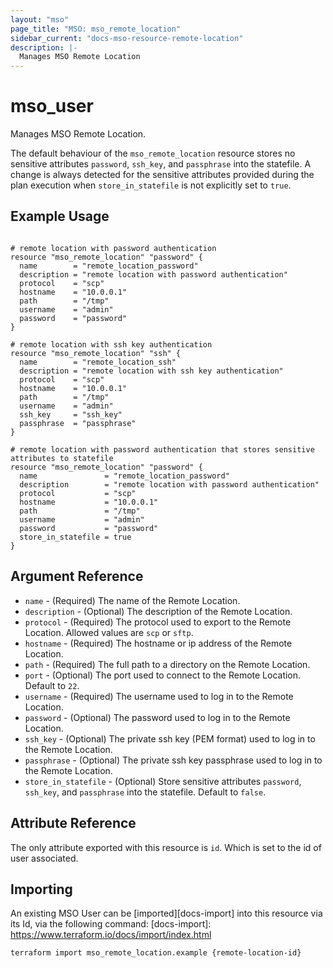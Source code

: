 ```yaml
---
layout: "mso"
page_title: "MSO: mso_remote_location"
sidebar_current: "docs-mso-resource-remote-location"
description: |-
  Manages MSO Remote Location
---
```


# mso_user #

Manages MSO Remote Location.

The default behaviour of the `mso_remote_location` resource stores no sensitive attributes `password`, `ssh_key`, and `passphrase` into the statefile. A change is always detected for the sensitive attributes provided during the plan execution when `store_in_statefile` is not explicitly set to `true`.

## Example Usage ##

```hcl

# remote location with password authentication
resource "mso_remote_location" "password" {
  name        = "remote_location_password"
  description = "remote location with password authentication"
  protocol    = "scp"
  hostname    = "10.0.0.1"
  path        = "/tmp"
  username    = "admin"
  password    = "password"
}

# remote location with ssh key authentication
resource "mso_remote_location" "ssh" {
  name        = "remote_location_ssh"
  description = "remote location with ssh key authentication"
  protocol    = "scp"
  hostname    = "10.0.0.1"
  path        = "/tmp"
  username    = "admin"
  ssh_key     = "ssh_key"
  passphrase  = "passphrase"
}

# remote location with password authentication that stores sensitive attributes to statefile
resource "mso_remote_location" "password" {
  name               = "remote_location_password"
  description        = "remote location with password authentication"
  protocol           = "scp"
  hostname           = "10.0.0.1"
  path               = "/tmp"
  username           = "admin"
  password           = "password"
  store_in_statefile = true
}

```

## Argument Reference ##

* `name` - (Required) The name of the Remote Location.
* `description` - (Optional) The description of the Remote Location.
* `protocol` - (Required) The protocol used to export to the Remote Location. Allowed values are `scp` or `sftp`.
* `hostname` - (Required) The hostname or ip address of the Remote Location.
* `path` - (Required) The full path to a directory on the Remote Location.
* `port` - (Optional) The port used to connect to the Remote Location.  Default to `22`.
* `username`  - (Required) The username used to log in to the Remote Location.
* `password` - (Optional) The password used to log in to the Remote Location.
* `ssh_key` - (Optional) The private ssh key (PEM format) used to log in to the Remote Location.
* `passphrase` - (Optional) The private ssh key passphrase used to log in to the Remote Location.
* `store_in_statefile` - (Optional) Store sensitive attributes `password`, `ssh_key`, and `passphrase` into the statefile. Default to `false`.

## Attribute Reference ##

The only attribute exported with this resource is `id`. Which is set to the id of user associated.

## Importing ##

An existing MSO User can be [imported][docs-import] into this resource via its Id, via the following command: [docs-import]: <https://www.terraform.io/docs/import/index.html>

```bash
terraform import mso_remote_location.example {remote-location-id}
```